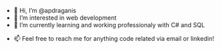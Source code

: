 - 👋 Hi, I’m @apdraganis
- 👀 I’m interested in web development
- 🌱 I’m currently learning and working professionaly with C# and SQL
<!--- - 💞️ I’m looking to collaborate on ... --->
- 📫 Feel free to reach me for anything code related via email or linkedin!

<!---
apdraganis/apdraganis is a ✨ special ✨ repository because its `README.md` (this file) appears on your GitHub profile.
You can click the Preview link to take a look at your changes.
--->

